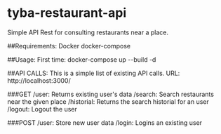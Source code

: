 # tyba-restaurant-api
Simple API Rest for consulting restaurants near a place.

##Requirements:
Docker
docker-compose

##Usage:
First time: docker-compose up --build -d


##API CALLS:
This is a simple list of existing API calls.
URL: http://localhost:3000/

###GET 
/user: Returns existing user's data
/search: Search restaurants near the given place
/historial: Returns the search historial for an user
/logout: Logout the user

###POST
/user: Store new user data
/login: Logins an existing user
